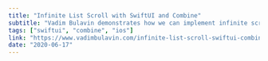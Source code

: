 ```yaml
---
title: "Infinite List Scroll with SwiftUI and Combine"
subtitle: "Vadim Bulavin demonstrates how we can implement infinite scroll on iOS using SwiftUI and the Combine framework. It's a really nice, simple approach, implemented using the MVVM iOS app architecture."
tags: ["swiftui", "combine", "ios"]
link: "https://www.vadimbulavin.com/infinite-list-scroll-swiftui-combine/"
date: "2020-06-17"
---
```

